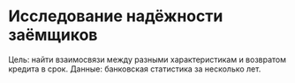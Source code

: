 # Исследование надёжности заёмщиков
Цель: найти взаимосвязи между разными характеристикам и возвратом кредита в срок.
Данные: банковская статистика за несколько лет.


